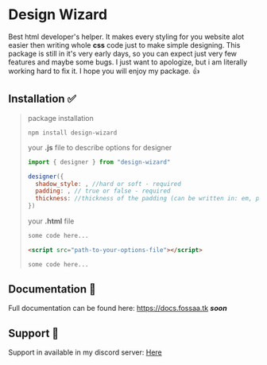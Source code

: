 
# Design Wizard

Best html developer's helper. It makes every styling for you website alot easier then writing whole **css** code just to make simple designing. This package is still in it's very early days, so you can expect just very few features and maybe some bugs. I just want to apologize, but i am literally working hard to fix it. I hope you will enjoy my package. 👍

## Installation ✅

>package installation
>```
>npm install design-wizard
>```
>
>your **.js** file to describe options for designer
>```js
>import { designer } from "design-wizard"
>
>designer({
>   shadow_style: , //hard or soft - required
>   padding: , // true or false - required
>   thickness: //thickness of the padding (can be written in: em, px...) - optional (if not described padding will  be 1em thick)      
>})
>```
>
>your **.html** file
>```html
> some code here...
>
> <script src="path-to-your-options-file"></script>
>
> some code here...
>```


## Documentation 📔

Full documentation can be found here: https://docs.fossaa.tk ***soon***

## Support 🤝

Support in available in my discord server: [Here](https://discord.gg/Zg9mZbGBMy) 

